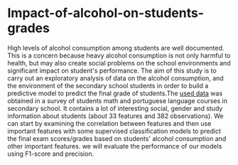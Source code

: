 # Impact-of-alcohol-on-students-grades
High levels of alcohol consumption among students are well documented. This is a concern because heavy alcohol consumption is not only harmful to health, but may also create social problems on the school environments and significant impact on student's performance. The aim of this study is to carry out an exploratory analysis of data on the alcohol consumption, and the environment of the secondary school students in order to build a predictive model to predict the final grade of students.The [used data](https://www.kaggle.com/uciml/student-alcohol-consumption) was obtained in a survey of students math and portuguese language courses in secondary school. It contains a lot of interesting social, gender and study information about students (about 33 features and 382 observations). We can start by examining the correlation between features and then use important features with some supervised classification models to predict the final exam scores/grades based on students' alcohol consumption and other important features. we will evaluate the performance of our models using F1-score and precision.
